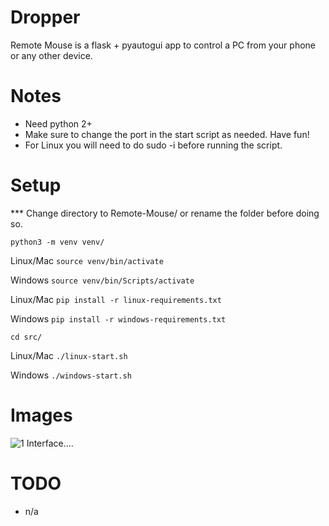 # Dropper
Remote Mouse is a flask + pyautogui app to control a PC from your phone or any other device.

# Notes
* Need python 2+
* Make sure to change the port in the start script as needed. Have fun!
* For Linux you will need to do sudo -i before running the script.

# Setup
*** Change directory to Remote-Mouse/ or rename the folder before doing so.

``` python3 -m venv venv/ ```

Linux/Mac
``` source venv/bin/activate ```

Windows
``` source venv/bin/Scripts/activate ```

Linux/Mac
``` pip install -r linux-requirements.txt ```

Windows
``` pip install -r windows-requirements.txt ```


``` cd src/ ```


Linux/Mac
``` ./linux-start.sh ```

Windows
``` ./windows-start.sh ```

# Images
![1 Interface.... ](images/pic1.png)

# TODO
* n/a
